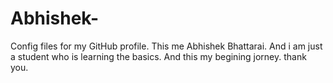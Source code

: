 # Abhishek-
Config files for my GitHub profile.
This me Abhishek Bhattarai.
And i am just a student who is learning the basics.
And this my begining jorney.
thank you.
